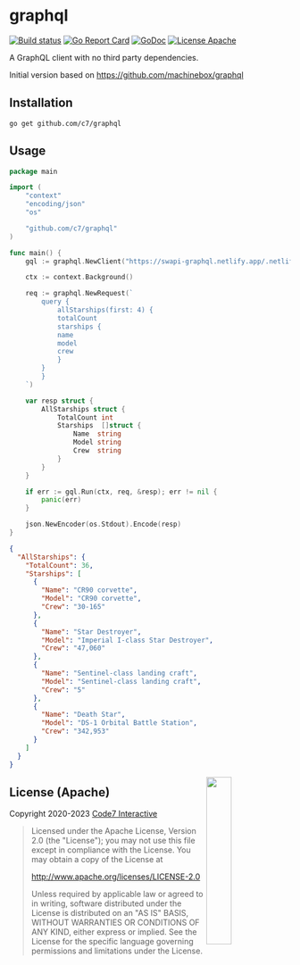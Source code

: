 # graphql

[![Build status](https://github.com/c7/graphql/actions/workflows/test.yml/badge.svg)](https://github.com/c7/graphql/actions/workflows/test.yml)
[![Go Report Card](https://goreportcard.com/badge/github.com/c7/graphql?style=flat)](https://goreportcard.com/report/github.com/c7/graphql)
[![GoDoc](https://img.shields.io/badge/godoc-reference-blue.svg?style=flat)](https://godoc.org/github.com/c7/graphql)
[![License Apache](https://img.shields.io/badge/license-Apache-lightgrey.svg?style=flat)](https://github.com/c7/graphql#license-apache)

A GraphQL client with no third party dependencies.

Initial version based on <https://github.com/machinebox/graphql>

## Installation

```
go get github.com/c7/graphql
```

## Usage

```go
package main

import (
	"context"
	"encoding/json"
	"os"

	"github.com/c7/graphql"
)

func main() {
	gql := graphql.NewClient("https://swapi-graphql.netlify.app/.netlify/functions/index")

	ctx := context.Background()

	req := graphql.NewRequest(`
		query {
			allStarships(first: 4) {
    		totalCount
    		starships {
      		name
      		model
      		crew
    		}
  		}
		}
	`)

	var resp struct {
		AllStarships struct {
			TotalCount int
			Starships  []struct {
				Name  string
				Model string
				Crew  string
			}
		}
	}

	if err := gql.Run(ctx, req, &resp); err != nil {
		panic(err)
	}

	json.NewEncoder(os.Stdout).Encode(resp)
}
```

```json
{
  "AllStarships": {
    "TotalCount": 36,
    "Starships": [
      {
        "Name": "CR90 corvette",
        "Model": "CR90 corvette",
        "Crew": "30-165"
      },
      {
        "Name": "Star Destroyer",
        "Model": "Imperial I-class Star Destroyer",
        "Crew": "47,060"
      },
      {
        "Name": "Sentinel-class landing craft",
        "Model": "Sentinel-class landing craft",
        "Crew": "5"
      },
      {
        "Name": "Death Star",
        "Model": "DS-1 Orbital Battle Station",
        "Crew": "342,953"
      }
    ]
  }
}
```

<img src="https://assets.c7.se/svg/viking-gopher.svg" align="right" width="30%" height="300">

## License (Apache)

Copyright 2020-2023 [Code7 Interactive](https://c7.se)

> Licensed under the Apache License, Version 2.0 (the "License");
> you may not use this file except in compliance with the License.
> You may obtain a copy of the License at
>
>   http://www.apache.org/licenses/LICENSE-2.0
>
> Unless required by applicable law or agreed to in writing, software
> distributed under the License is distributed on an "AS IS" BASIS,
> WITHOUT WARRANTIES OR CONDITIONS OF ANY KIND, either express or implied.
> See the License for the specific language governing permissions and
> limitations under the License.
